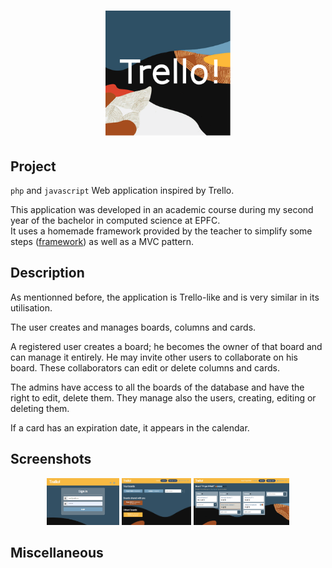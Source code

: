 <h1 align="center">
  <img alt="Logo" src="https://github.com/Xebache/MyTrello/blob/main/docs/trello.svg" width="200" />
</h1>

## Project

 `php` and `javascript` Web application inspired by Trello.

  This application was developed in an academic course during my second year of the bachelor in computed science at EPFC.  
  It uses a homemade framework provided by the teacher to simplify some steps (<a href="https://github.com/Xebache/MyTrello/tree/main/MyTrello!/framework">framework</a>) as well as a MVC pattern.

## Description

 As mentionned before, the application is Trello-like and is very similar in its utilisation.

 The user creates and manages boards, columns and cards. 

 A registered user creates a board; he becomes the owner of that board and can manage it entirely.
 He may invite other users to collaborate on his board. These collaborators can edit or delete columns and cards.

 The admins have access to all the boards of the database and have the right to edit, delete them.
 They manage also the users, creating, editing or deleting them.
  
 If a card has an expiration date, it appears in the calendar. 
  
## Screenshots

 <div display="flex" flex-direction="row" justify-content="space-around" align-items="center" flex-wrap="wrap" align="center">
  <img alt="Screenshot" src="https://github.com/Xebache/MyTrello/blob/main/docs/login.png" height="75" />
  <img alt="Screenshot" src="https://github.com/Xebache/MyTrello/blob/main/docs/boards.png" height="75" />
  <img alt="Screenshot" src="https://github.com/Xebache/MyTrello/blob/main/docs/board.png" height="75" />
</div>

## Miscellaneous